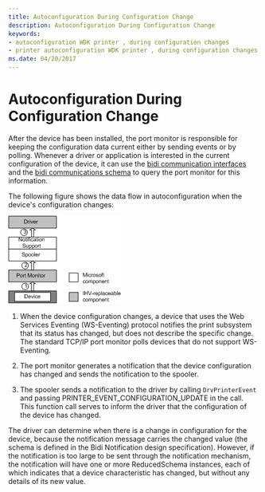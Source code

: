 ```yaml
---
title: Autoconfiguration During Configuration Change
description: Autoconfiguration During Configuration Change
keywords:
- autoconfiguration WDK printer , during configuration changes
- printer autoconfiguration WDK printer , during configuration changes
ms.date: 04/20/2017
---
```


# Autoconfiguration During Configuration Change


After the device has been installed, the port monitor is responsible for keeping the configuration data current either by sending events or by polling. Whenever a driver or application is interested in the current configuration of the device, it can use the [bidi communication interfaces](/windows-hardware/drivers/ddi/_print/index) and the [bidi communications schema](./bidi-communications-schema-reference.md) to query the port monitor for this information.

The following figure shows the data flow in autoconfiguration when the device's configuration changes:

![diagram illustrating the data flow in autoconfiguration when the device's configuration changes.](images/autocfgcfgchange.png)

1.  When the device configuration changes, a device that uses the Web Services Eventing (WS-Eventing) protocol notifies the print subsystem that its status has changed, but does not describe the specific change. The standard TCP/IP port monitor polls devices that do not support WS-Eventing.

2.  The port monitor generates a notification that the device configuration has changed and sends the notification to the spooler.

3.  The spooler sends a notification to the driver by calling `DrvPrinterEvent` and passing PRINTER\_EVENT\_CONFIGURATION\_UPDATE in the call. This function call serves to inform the driver that the configuration of the device has changed.

The driver can determine when there is a change in configuration for the device, because the notification message carries the changed value (the schema is defined in the Bidi Notification design specification). However, if the notification is too large to be sent through the notification mechanism, the notification will have one or more ReducedSchema instances, each of which indicates that a device characteristic has changed, but without any details of its new value.

 

